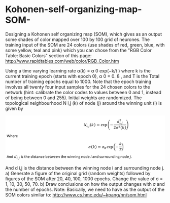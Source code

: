 # Kohonen-self-organizing-map-SOM-

Designing a Kohonen self organizing map (SOM), which gives as an output some shades of color mapped over
100 by 100 grid of neurones. The training input of the SOM are 24 colors (use shades of red, green, blue, with some
yellow, teal and pink) which you can chose from the "RGB Color Table: Basic Colors" section of this page:
http://www.rapidtables.com/web/color/RGB_Color.htm

Using a time varying learning rate α(k) = α 0 exp(−k/t ) where k is the current training epoch (starts with epoch 0), α 0 = 0. 8 , and T is the Total number of training epochs equal to 1000. Note that the epoch training involves all twenty four input samples for the 24 chosen colors to the network (hint: calibrate the color codes to values between 0 and 1, instead of being between 0 and 255). Initial weights are randomized. The
topological neighbourhood N i,j (k) of node (j) around the winning unit (i) is given by

![Screenshot](screenshot.png)

And d i,j is the distance between the winning node i and surrounding node j.
a) Generate a figure of the original grid (random weights) followed by figures of the SOM after 20, 40, 100, 1000
epochs. Change the value of σ = 1, 10, 30, 50, 70.
b) Draw conclusions on how the output changes with σ and the number of epochs.
Note: Basically, we need to have as the output of the SOM colors similar to:
http://www.cs.hmc.edu/~kpang/nn/som.html 
